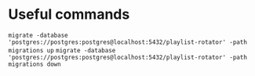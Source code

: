 # Useful commands

`migrate -database 'postgres://postgres:postgres@localhost:5432/playlist-rotator' -path migrations up`
`migrate -database 'postgres://postgres:postgres@localhost:5432/playlist-rotator' -path migrations down`